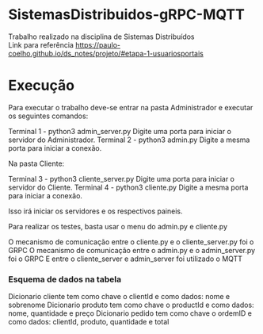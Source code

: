 # SistemasDistribuidos-gRPC-MQTT
Trabalho realizado na disciplina de Sistemas Distribuídos <br>
Link para referência https://paulo-coelho.github.io/ds_notes/projeto/#etapa-1-usuariosportais

# Execução
Para executar o trabalho deve-se entrar na pasta Administrador e executar os seguintes comandos:<br>

Terminal 1 - python3 admin_server.py 
Digite uma porta para iniciar o servidor do Administrador. 
Terminal 2 - python3 admin.py 
Digite a mesma porta para iniciar a conexão. <br>

Na pasta Cliente:<br>

Terminal 3 - python3 cliente_server.py 
Digite uma porta para iniciar o servidor do Cliente. 
Terminal 4 - python3 cliente.py 
Digite a mesma porta para iniciar a conexão. <br>

Isso irá iniciar os servidores e os respectivos paineis. <br>

Para realizar os testes, basta usar o menu do admin.py e cliente.py<br>

O mecanismo de comunicação entre o cliente.py e o cliente_server.py foi o GRPC 
O mecanismo de comunicação entre o admin.py e o admin_server.py  foi o GRPC 
E entre o cliente_server e admin_server foi utilizado o MQTT <br>

### Esquema de dados na tabela

Dicionario cliente tem como chave o clientId e como dados: nome e sobrenome
Dicionario produto tem como chave o productId e como dados: nome, quantidade e preço
Dicionario pedido tem como chave o ordemID e como dados: clientId, produto, quantidade e total